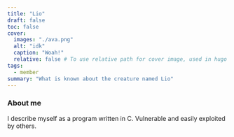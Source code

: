 ```yaml
---
title: "Lio"
draft: false
toc: false
cover:
  images: "./ava.png"
  alt: "idk"
  caption: "Woah!"
  relative: false # To use relative path for cover image, used in hugo Page-bundles
tags:
  - member
summary: "What is known about the creature named Lio"
---
```


### About me

I describe myself as a program written in C. Vulnerable and easily exploited by others.